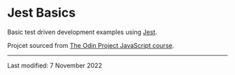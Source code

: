 # Jest Basics

Basic test driven development examples using [Jest](https://jestjs.io/).

Projcet sourced from [The Odin Project JavaScript course](https://www.theodinproject.com/lessons/node-path-javascript-testing-practice).





---

Last modified: 7 November 2022